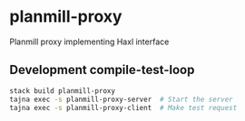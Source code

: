 # planmill-proxy

Planmill proxy implementing Haxl interface

## Development compile-test-loop

```sh
stack build planmill-proxy
tajna exec -s planmill-proxy-server  # Start the server
tajna exec -s planmill-proxy-client  # Make test request
```
